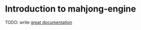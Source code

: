 # Introduction to mahjong-engine

TODO: write [great documentation](http://jacobian.org/writing/what-to-write/)
